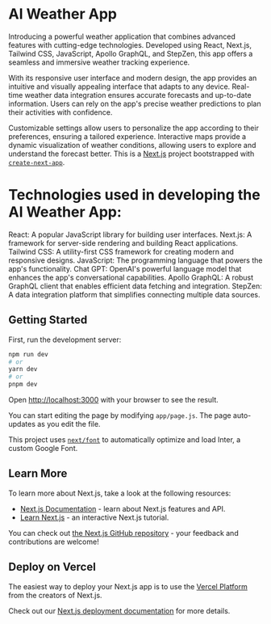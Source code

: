 # AI Weather App
Introducing a powerful weather application that combines advanced features with cutting-edge technologies. Developed using React, Next.js, Tailwind CSS, JavaScript, Apollo GraphQL, and StepZen, this app offers a seamless and immersive weather tracking experience.

With its responsive user interface and modern design, the app provides an intuitive and visually appealing interface that adapts to any device. Real-time weather data integration ensures accurate forecasts and up-to-date information. Users can rely on the app's precise weather predictions to plan their activities with confidence.

Customizable settings allow users to personalize the app according to their preferences, ensuring a tailored experience. Interactive maps provide a dynamic visualization of weather conditions, allowing users to explore and understand the forecast better.
This is a [Next.js](https://nextjs.org/) project bootstrapped with [`create-next-app`](https://github.com/vercel/next.js/tree/canary/packages/create-next-app).

# Technologies used in developing the AI Weather App:

React: A popular JavaScript library for building user interfaces.
Next.js: A framework for server-side rendering and building React applications.
Tailwind CSS: A utility-first CSS framework for creating modern and responsive designs.
JavaScript: The programming language that powers the app's functionality.
Chat GPT: OpenAI's powerful language model that enhances the app's conversational capabilities.
Apollo GraphQL: A robust GraphQL client that enables efficient data fetching and integration.
StepZen: A data integration platform that simplifies connecting multiple data sources.
## Getting Started

First, run the development server:

```bash
npm run dev
# or
yarn dev
# or
pnpm dev
```

Open [http://localhost:3000](http://localhost:3000) with your browser to see the result.

You can start editing the page by modifying `app/page.js`. The page auto-updates as you edit the file.

This project uses [`next/font`](https://nextjs.org/docs/basic-features/font-optimization) to automatically optimize and load Inter, a custom Google Font.

## Learn More

To learn more about Next.js, take a look at the following resources:

- [Next.js Documentation](https://nextjs.org/docs) - learn about Next.js features and API.
- [Learn Next.js](https://nextjs.org/learn) - an interactive Next.js tutorial.

You can check out [the Next.js GitHub repository](https://github.com/vercel/next.js/) - your feedback and contributions are welcome!

## Deploy on Vercel

The easiest way to deploy your Next.js app is to use the [Vercel Platform](https://vercel.com/new?utm_medium=default-template&filter=next.js&utm_source=create-next-app&utm_campaign=create-next-app-readme) from the creators of Next.js.

Check out our [Next.js deployment documentation](https://nextjs.org/docs/deployment) for more details.
